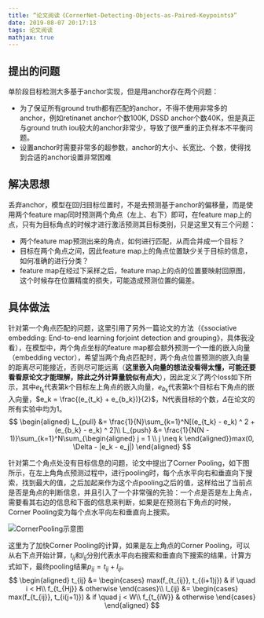 ```yaml
---
title: “论文阅读《CornerNet-Detecting-Objects-as-Paired-Keypoints》”
date: 2019-08-07 20:17:13
tags: 论文阅读
mathjax: true
---
```


## 提出的问题

单阶段目标检测大多基于anchor实现，但是用anchor存在两个问题：

- 为了保证所有ground truth都有匹配的anchor，不得不使用非常多的anchor，例如retinanet anchor个数100K, DSSD anchor个数40K，但是真正与ground truth iou较大的anchor非常少，导致了很严重的正负样本不平衡问题。
- 设置anchor时需要非常多的超参数，anchor的大小、长宽比、个数，使得找到合适的anchor设置非常困难

## 解决思想
丢弃anchor，模型在回归目标位置时，不是去预测基于anchor的偏移量，而是使用两个feature map同时预测两个角点（左上、右下）即可，在feature map上的点，只有为目标角点的时候才进行激活预测其目标类别，只是这里又有三个问题：

- 两个feature map预测出来的角点，如何进行匹配，从而合并成一个目标？
- 目标在两个角点之间，因此feature map上的角点位置缺少关于目标的信息，如何准确的进行分类？
- feature map在经过下采样之后，feature map上的点的位置要映射回原图，这个时候存在位置精度的损失，可能造成预测位置的偏差。

## 具体做法
针对第一个角点匹配的问题，这里引用了另外一篇论文的方法（《ssociative embedding: End-to-end learning forjoint detection and grouping》，具体我没看），在模型中，两个角点坐标的feature map都会额外预测一个一维的嵌入向量（embedding vector），希望当两个角点匹配时，两个角点位置预测的嵌入向量的距离尽可能接近，否则尽可能远离（**这里嵌入向量的想法没看得太懂，可能还要看看原论文才能理解，除此之外计算量貌似有点大**），因此定义了两个loss如下所示，其中$e_{t_k}$代表第k个目标左上角点的嵌入向量，$e_{b_k}$代表第k个目标右下角点的嵌入向量，$e_k = \frac{(e_{t_k} + e_{b_k})}{2}$，N代表目标的个数，$\Delta$在论文的所有实验中均为1。
$$
\begin{aligned}
    L_{pull} &= \frac{1}{N}\sum_{k=1}^N[(e_{t_k} - e_k) ^ 2 + (e_{b_k} - e_k) ^ 2]\\
    L_{push} &= \frac{1}{N(N - 1)}\sum_{k=1}^N\sum_{\begin{aligned}
        j = 1 \\
        j \neq k
    \end{aligned}}max(0, \Delta - |e_k - e_j|)
\end{aligned}
$$

针对第二个角点处没有目标信息的问题，论文中提出了Corner Pooling，如下图所示，在左上角角点预测过程中，进行pooling时，每个点水平向右和垂直向下搜索，找到最大的值，之后加起来作为这个点pooling之后的值，这样给出了当前点是否是角点的判断信息，并且引入了一个非常强的先验：一个点是否是左上角点，需要看其右边的信息和下面的信息来判断，如果是在预测右下角点的时候，Corner Pooling变为每个点水平向左和垂直向上搜索。

![CornerPooling示意图](CornerPooling.png)

这里为了加快Corner Pooling的计算，如果是左上角点的Corner Pooling，可以从右下点开始计算，$t_{ij}$和$l_{ij}$分别代表水平向右搜索和垂直向下搜索的结果，计算方式如下，最终pooling结果$p_{ij} = t_{ij} + l_{ij}$。
$$
\begin{aligned}
    t_{ij} &= \begin{cases}
        max(f_{t_{ij}}, t_{(i+1)j}) & if \quad i < H\\
        f_{t_{Hj}} & otherwise
    \end{cases}\\
    l_{ij} &= \begin{cases}
        max(f_{t_{ij}}, t_{i(j+1)}) & if \quad j < W\\
        f_{t_{iW}} & otherwise
    \end{cases}
\end{aligned}
$$



